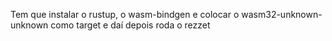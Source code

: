 Tem que instalar o rustup, o wasm-bindgen e colocar o wasm32-unknown-unknown como target e daí depois roda o rezzet
